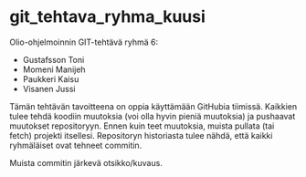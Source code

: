 # git_tehtava_ryhma_kuusi
Olio-ohjelmoinnin GIT-tehtävä ryhmä 6:
* Gustafsson Toni
* Momeni Manijeh
* Paukkeri Kaisu 
* Visanen Jussi

Tämän tehtävän tavoitteena on oppia käyttämään GitHubia tiimissä. Kaikkien tulee tehdä koodiin muutoksia (voi olla hyvin pieniä muutoksia) ja pushaavat muutokset repositoryyn. Ennen kuin teet muutoksia, muista pullata (tai fetch) projekti itsellesi. Repositoryn historiasta tulee nähdä, että kaikki ryhmäläiset ovat tehneet commitin. 

Muista commitin järkevä otsikko/kuvaus.
